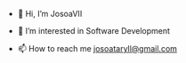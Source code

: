 - 👋 Hi, I’m JosoaVII
- 👀 I’m interested in Software Development
  

- 📫 How to reach me josoataryll@gmail.com

<!---
MandahatraJosoaVII/MandahatraJosoaVII is a ✨ special ✨ repository because its `README.md` (this file) appears on your GitHub profile.
You can click the Preview link to take a look at your changes.
--->
